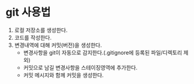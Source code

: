 # git 사용법
1. 로컬 저장소를 생성한다.
2. 코드를 작성한다.
3. 변경내역에 대해 커밋(버전)을 생성한다.
   * 변경사항을 git이 자동으로 감지한다.(.gitignore에 등록된 파일/디렉토리 제외)
   * 커밋으로 남길 변경사항을 스테이징영역에 추가한다.
   * 커밋 메시지와 함께 커밋을 생성한다.
